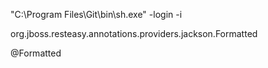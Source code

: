 "C:\Program Files\Git\bin\sh.exe" -login -i

org.jboss.resteasy.annotations.providers.jackson.Formatted

@Formatted

